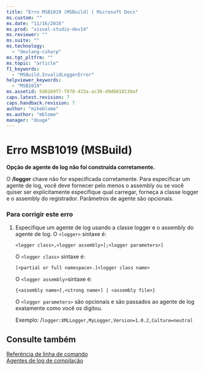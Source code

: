 ```yaml
---
title: "Erro MSB1019 (MSBuild) | Microsoft Docs"
ms.custom: ""
ms.date: "11/16/2016"
ms.prod: "visual-studio-dev14"
ms.reviewer: ""
ms.suite: ""
ms.technology: 
  - "devlang-csharp"
ms.tgt_pltfrm: ""
ms.topic: "article"
f1_keywords: 
  - "MSBuild.InvalidLoggerError"
helpviewer_keywords: 
  - "MSB1019"
ms.assetid: 5d0169f7-f878-433a-ac30-d9d6010130af
caps.latest.revision: 7
caps.handback.revision: 7
author: "mikeblome"
ms.author: "mblome"
manager: "douge"
---
```

# Erro MSB1019 (MSBuild)
**Opção de agente de log não foi construída corretamente.**  
  
 O **\/logger** chave não for especificada corretamente. Para especificar um agente de log, você deve fornecer pelo menos o assembly ou se você quiser ser explicitamente especifique qual carregar, forneça a classe logger e o assembly do registrador. Parâmetros de agente são opcionais.  
  
### Para corrigir este erro  
  
1.  Especifique um agente de log usando a classe logger e o assembly do agente de log. O `<logger>` sintaxe é:  
  
     `<logger class>,<logger assembly>[;<logger parameters>]`  
  
     O `<logger class>` sintaxe é:  
  
    ```  
    [<partial or full namespace>.]<logger class name>  
    ```  
  
     O `<logger assembly>`sintaxe é:  
  
    ```  
    {<assembly name>[,<strong name>] | <assembly file>}  
    ```  
  
     O `<logger parameters>` são opcionais e são passados ao agente de log exatamente como você os digitou.  
  
     Exemplo: \/`logger:XMLLogger,MyLogger,Version=1.0.2,Culture=neutral`  
  
## Consulte também  
 [Referência de linha de comando](../msbuild/msbuild-command-line-reference.md)   
 [Agentes de log de compilação](../msbuild/build-loggers.md)